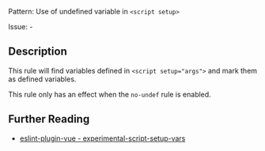 Pattern: Use of undefined variable in `<script setup>`

Issue: -

## Description

This rule will find variables defined in `<script setup="args">` and mark them as defined variables.

This rule only has an effect when the `no-undef` rule is enabled.

## Further Reading

* [eslint-plugin-vue - experimental-script-setup-vars](https://eslint.vuejs.org/rules/experimental-script-setup-vars.html)

